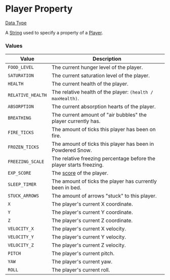 # Player Property

[Data Type](../data_types.md)

A [String](https://origins.readthedocs.io/en/latest/types/data_types/string/) used to specify a property of a [Player](https://minecraft.wiki/w/Player).

### Values
| Value	  			| Description   														|
|-------------------|-----------------------------------------------------------------------|
| `FOOD_LEVEL`      | The current hunger level of the player.                               |
| `SATURATION`      | The current saturation level of the player.                           |
| `HEALTH`          | The current health of the player.                                     |
| `RELATIVE_HEALTH` | The relative health of the player: `(health / maxHealth)`.            |
| `ABSORPTION`      | The current absorption hearts of the player.                          |
| `BREATHING`       | The current amount of "air bubbles" the player currently has.         |
| `FIRE_TICKS`      | The amount of ticks this player has been on fire.                     |
| `FROZEN_TICKS`    | The amount of ticks this player has been in Powdered Snow.            |
| `FREEZING_SCALE`  | The relative freezing percentage before the player starts freezing.   |
| `EXP_SCORE`       | The [score](https://minecraft.wiki/w/Experience#Score) of the player. |
| `SLEEP_TIMER`     | The amount of ticks the player has currently been in bed.             |
| `STUCK_ARROWS`    | The amount of arrows "stuck" to this player.                          |
| `X`               | The player's current X coordinate.                                    |
| `Y`               | The player's current Y coordinate.                                    |
| `Z`               | The player's current Z coordinate.                                    |
| `VELOCITY_X`      | The player's current X velocity.                                      |
| `VELOCITY_Y`      | The player's current Y velocity.                                      |
| `VELOCITY_Z`      | The player's current Z velocity.                                      |
| `PITCH`           | The player's current pitch.                                           |
| `YAW`             | The player's current yaw.                                             |
| `ROLL`            | The player's current roll.                                            |